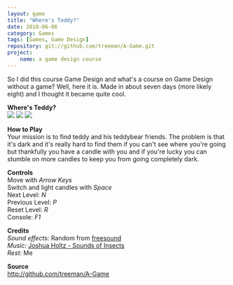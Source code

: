 ```yaml
---
layout: game
title: "Where's Teddy?"
date: 2010-06-06
category: Games
tags: [Games, Game Design]
repository: git://github.com/treeman/A-Game.git
project:
    name: a game design course
---
```


So I did this course Game Design and what's a course on Game Design without a game? Well, here it is. Made in about seven days (more likely eight) and I thought it became quite cool.

**Where's Teddy?**   
![](/media/images/thumbs/teddy1.png) ![](/media/images/thumbs/teddy2.png) ![](/media/images/thumbs/teddy3.png)

**How to Play**   
Your mission is to find teddy and his teddybear friends. The problem is that it's dark and it's really hard to find them if you can't see where you're going but thankfully you have a candle with you and if you're lucky you can stumble on more candles to keep you from going completely dark.

**Controls**   
Move with *Arrow Keys*   
Switch and light candles with *Space*   
Next Level: *N*   
Previous Level: *P*   
Reset Level: *R*   
Console: *F1*

**Credits**   
*Sound effects:* Random from [freesound](http://www.freesound.org/)  
*Music:* [Joshua Holtz - Sounds of Insects](http://ccmixter.org/content/j2theoshgosh/)   
*Rest:* Me

**Source**   
<http://github.com/treeman/A-Game>

[id]: http://www.ludumdare.com/

